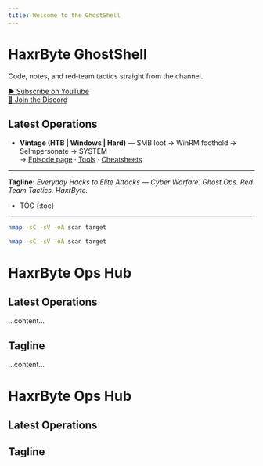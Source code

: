 ```yaml
---
title: Welcome to the GhostShell
---
```


# HaxrByte GhostShell

Code, notes, and red‑team tactics straight from the channel.

[▶️ Subscribe on YouTube](https://www.youtube.com/@haxrbyte)  
[💬 Join the Discord](https://haxrbyte.com/discord)

## Latest Operations
- **Vintage (HTB | Windows | Hard)** — SMB loot → WinRM foothold → SeImpersonate → SYSTEM  
  → [Episode page](/episodes/2025-08-23-vintage-htb) · [Tools](/tools/) · [Cheatsheets](/cheatsheets/)

---

**Tagline:** *Everyday Hacks to Elite Attacks — Cyber Warfare. Ghost Ops. Red Team Tactics. HaxrByte.*


* TOC
{:toc}

---

```bash
nmap -sC -sV -oA scan target
```


```bash
nmap -sC -sV -oA scan target
```



# HaxrByte Ops Hub

## Latest Operations
...content...

## Tagline
...content...



# HaxrByte Ops Hub
## Latest Operations
## Tagline
